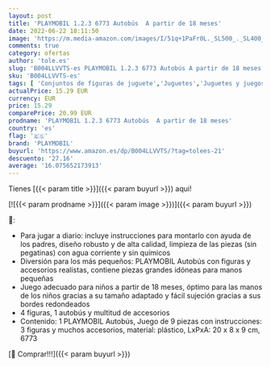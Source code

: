 ```yaml
---
layout: post
title: 'PLAYMOBIL 1.2.3 6773 Autobús  A partir de 18 meses'
date: 2022-06-22 18:11:50
image: 'https://m.media-amazon.com/images/I/51q+1PaFr0L._SL500_._SL400_.jpg'
comments: true
category: ofertas
author: 'tole.es'
slug: 'B004LLVVTS-es PLAYMOBIL 1.2.3 6773 Autobús A partir de 18 meses'
sku: 'B004LLVVTS-es'
tags: [ 'Conjuntos de figuras de juguete','Juguetes','Juguetes y juegos','Muñecos y figuras','playmobil','🇪🇸', ]
actualPrice: 15.29 EUR
currency: EUR
price: 15.29
comparePrice: 20.99 EUR
prodname: 'PLAYMOBIL 1.2.3 6773 Autobús  A partir de 18 meses'
country: 'es'
flag: '🇪🇸'
brand: 'PLAYMOBIL'
buyurl: 'https://www.amazon.es/dp/B004LLVVTS/?tag=tolees-21'
descuento: '27.16'
average: '16.075652173913'
---
```


Tienes [{{< param title >}}]({{< param buyurl >}}) aqui!

[![{{< param prodname >}}]({{< param image >}})]({{< param buyurl >}})

🔎:

- Para jugar a diario: incluye instrucciones para montarlo con ayuda de los padres, diseño robusto y de alta calidad, limpieza de las piezas (sin pegatinas) con agua corriente y sin químicos
- Diversión para los más pequeños: PLAYMOBIL Autobús con figuras y accesorios realistas, contiene piezas grandes idóneas para manos pequeñas
- Juego adecuado para niños a partir de 18 meses, óptimo para las manos de los niños gracias a su tamaño adaptado y fácil sujeción gracias a sus bordes redondeados
- 4 figuras, 1 autobús y multitud de accesorios
- Contenido: 1 PLAYMOBIL Autobús, Juego de 9 piezas con instrucciones: 3 figuras y muchos accesorios, material: plástico, LxPxA: 20 x 8 x 9 cm, 6773

[🛒 Comprar!!!]({{< param buyurl >}})

